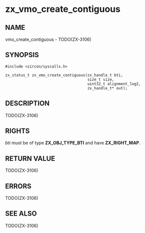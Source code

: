 # zx_vmo_create_contiguous

## NAME

<!-- Updated by update-docs-from-abigen, do not edit. -->

vmo_create_contiguous - TODO(ZX-3106)

## SYNOPSIS

<!-- Updated by update-docs-from-abigen, do not edit. -->

```
#include <zircon/syscalls.h>

zx_status_t zx_vmo_create_contiguous(zx_handle_t bti,
                                     size_t size,
                                     uint32_t alignment_log2,
                                     zx_handle_t* out);
```

## DESCRIPTION

TODO(ZX-3106)

## RIGHTS

<!-- Updated by update-docs-from-abigen, do not edit. -->

*bti* must be of type **ZX_OBJ_TYPE_BTI** and have **ZX_RIGHT_MAP**.

## RETURN VALUE

TODO(ZX-3106)

## ERRORS

TODO(ZX-3106)

## SEE ALSO

TODO(ZX-3106)

